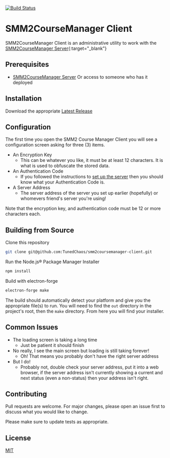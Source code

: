 [![Build Status](https://travis-ci.org/TunedChaos/smm2coursemanager-client.svg?branch=master)](https://travis-ci.org/TunedChaos/smm2coursemanager-client)
# SMM2CourseManager Client

SMM2CourseManager Client is an administrative utility to work with the [SMM2CourseManager Server](https://github.com/TunedChaos/smm2coursemanager-server){:target="_blank"}

## Prerequisites
- [SMM2CourseManager Server](https://github.com/TunedChaos/smm2coursemanager-server)
Or access to someone who has it deployed

## Installation
Download the appropriate [Latest Release](https://github.com/TunedChaos/smm2coursemanager-client/releases/latest)

## Configuration
The first time you open the SMM2 Course Manager Client you will see a configuration screen asking for three (3) items.
- An Encryption Key
  - This can be whatever you like, it must be at least 12 characters. It is what is used to obfuscate the stored data.
- An Authentication Code
  - If you followed the instructions to [set up the server](https://github.com/TunedChaos/smm2coursemanager-server) then you should know what your Authentication Code is.
- A Server Address
  - The server address of the server you set up earlier (hopefully) or whomevers friend's server you're using!

Note that the encryption key, and authentication code must be 12 or more characters each.

## Building from Source
Clone this repository
```bash
git clone git@github.com:TunedChaos/smm2coursemanager-client.git
```

Run the Node.js&reg; Package Manager Installer
```bash
npm install
```

Build with electron-forge
```bash
electron-forge make
```

The build should automatically detect your platform and give you the appropriate file(s) to run. You will need to find the `out` directory in the project's root, then the `make` directory. From here you will find your installer.

## Common Issues
- The loading screen is taking a long time
  - Just be patient it should finish
- No really, I see the main screen but loading is still taking forever!
  - Oh! That means you probably don't have the right server address
- But I do!
  - Probably not, double check your server address, put it into a web browser, if the server address isn't currently showing a current and next status (even a non-status) then your address isn't right.

## Contributing
Pull requests are welcome. For major changes, please open an issue first to discuss what you would like to change.

Please make sure to update tests as appropriate.

## License
[MIT](https://github.com/TunedChaos/smm2coursemanager-client/blob/master/LICENSE)

